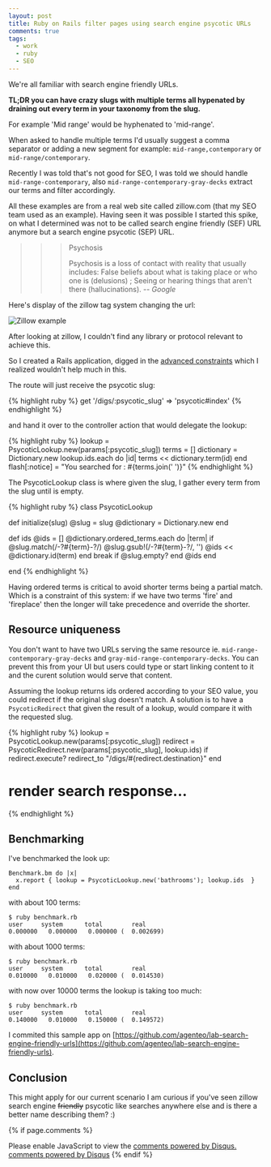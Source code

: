 ```yaml
---
layout: post
title: Ruby on Rails filter pages using search engine psycotic URLs
comments: true
tags:
  - work
  - ruby
  - SEO
---
```


We're all familiar with search engine friendly URLs.

**TL;DR you can have crazy slugs with multiple terms all hypenated by draining out every term in your taxonomy from the slug.**

For example 'Mid range' would be hyphenated to 'mid-range'.

When asked to handle multiple terms I'd usually suggest a comma separator or adding a new segment for example: `mid-range,contemporary` or `mid-range/contemporary`.

Recently I was told that's not good for SEO, I was told we should handle `mid-range-contemporary`, also `mid-range-contemporary-gray-decks` extract our terms and filter accordingly.

All these examples are from a real web site called zillow.com (that my SEO team used as an example). Having seen it was possible I started this spike, on what I determined was not to be called search engine friendly (SEF) URL anymore but a search engine psycotic (SEP) URL.

>>> Psychosis
>>>
>>> Psychosis is a loss of contact with reality that usually includes: False beliefs about what is taking place or who one is (delusions) ; Seeing or hearing things that aren't there (hallucinations).
>>> -- <cite>Google</cite>

Here's display of the zillow tag system changing the url:

![Zillow example](/assets/images/zillow_example.gif)

After looking at zillow, I couldn't find any library or protocol relevant to achieve this.

So I created a Rails application, digged in the [advanced constraints](http://guides.rubyonrails.org/routing.html#advanced-constraints) which I realized wouldn't help much in this.

The route will just receive the psycotic slug:

{% highlight ruby %}
get '/digs/:psycotic_slug' => 'psycotic#index'
{% endhighlight %}

and hand it over to the controller action that would delegate the lookup:

{% highlight ruby %}
lookup = PsycoticLookup.new(params[:psycotic_slug])
terms = []
dictionary = Dictionary.new
lookup.ids.each do |id|
  terms << dictionary.term(id)
end
flash[:notice] = "You searched for : #{terms.join(' ')}"
{% endhighlight %}

The PsycoticLookup class is where given the slug, I gather every term from the slug until is empty.

{% highlight ruby %}
class PsycoticLookup

  def initialize(slug)
    @slug = slug
    @dictionary = Dictionary.new
  end

  def ids
    @ids = []
    @dictionary.ordered_terms.each do |term|
      if @slug.match(/-?#{term}-?/)
        @slug.gsub!(/-?#{term}-?/, '')
        @ids << @dictionary.id(term)
      end
      break if @slug.empty?
    end
    @ids
  end

end
{% endhighlight %}

Having ordered terms is critical to avoid shorter terms being a partial match. Which is a constraint of this system: if we have two terms 'fire' and 'fireplace' then the longer will take precedence and override the shorter.

## Resource uniqueness

You don't want to have two URLs serving the same resource ie. `mid-range-contemporary-gray-decks` and `gray-mid-range-contemporary-decks`. You can prevent this from your UI but users could type or start linking content to it and the curent solution would serve that content.

Assuming the lookup returns ids ordered according to your SEO value, you could redirect if the original slug doesn't match. A solution is to have a `PsycoticRedirect` that given the result of a lookup, would compare it with the requested slug. 

{% highlight ruby %}
lookup = PsycoticLookup.new(params[:psycotic_slug])
redirect = PsycoticRedirect.new(params[:psycotic_slug], lookup.ids)
if redirect.execute?
 redirect_to "/digs/#{redirect.destination}"
end
# render search response...
{% endhighlight %}

## Benchmarking

I've benchmarked the look up:

```
Benchmark.bm do |x|
  x.report { lookup = PsycoticLookup.new('bathrooms'); lookup.ids  }
end
```

with about 100 terms:

```
$ ruby benchmark.rb
user     system      total        real
0.000000   0.000000   0.000000 (  0.002699)
```

with about 1000 terms:

```
$ ruby benchmark.rb
user     system      total        real
0.010000   0.010000   0.020000 (  0.014530)
```

with now over 10000 terms the lookup is taking too much:

```
$ ruby benchmark.rb
user     system      total        real
0.140000   0.010000   0.150000 (  0.149572)
```

I commited this sample app on [https://github.com/agenteo/lab-search-engine-friendly-urls](https://github.com/agenteo/lab-search-engine-friendly-urls).

## Conclusion

This might apply for our current scenario I am curious if you've seen zillow search engine ~~friendly~~ psycotic like searches anywhere else and is there a better name describing them? :)

{% if page.comments %}
  <div id="disqus_thread"></div>
  <script type="text/javascript">
      /* * * CONFIGURATION VARIABLES: EDIT BEFORE PASTING INTO YOUR WEBPAGE * * */
      var disqus_shortname = 'enricoteotti'; // required: replace example with your forum shortname

      /* * * DON'T EDIT BELOW THIS LINE * * */
      (function() {
          var dsq = document.createElement('script'); dsq.type = 'text/javascript'; dsq.async = true;
          dsq.src = '//' + disqus_shortname + '.disqus.com/embed.js';
          (document.getElementsByTagName('head')[0] || document.getElementsByTagName('body')[0]).appendChild(dsq);
      })();
  </script>
  <noscript>Please enable JavaScript to view the <a href="http://disqus.com/?ref_noscript">comments powered by Disqus.</a></noscript>
  <a href="http://disqus.com" class="dsq-brlink">comments powered by <span class="logo-disqus">Disqus</span></a>
{% endif %}

